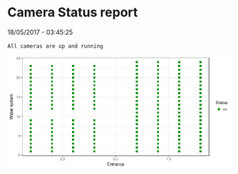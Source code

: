 Camera Status report
================
18/05/2017 - 03:45:25

    All cameras are up and running

![](camreport_files/figure-markdown_github/unnamed-chunk-2-1.png)
